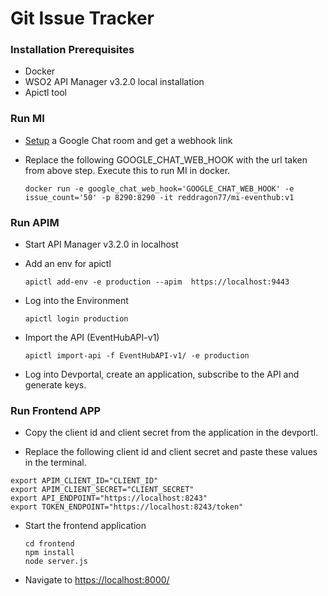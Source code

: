 # Git Issue Tracker 


### Installation Prerequisites

- Docker
- WSO2 API Manager v3.2.0 local installation
- Apictl tool


### Run MI

- [Setup](https://developers.google.com/hangouts/chat/how-tos/webhooks) a Google Chat room and get a webhook link
- Replace the following GOOGLE_CHAT_WEB_HOOK with the url taken from above step. Execute this to run MI in docker.

    ```
    docker run -e google_chat_web_hook='GOOGLE_CHAT_WEB_HOOK' -e issue_count='50' -p 8290:8290 -it reddragon77/mi-eventhub:v1
    ```

### Run APIM

- Start API Manager v3.2.0 in localhost

- Add an env for apictl

    ```
    apictl add-env -e production --apim  https://localhost:9443
    ```

- Log into the Environment

    ```
    apictl login production
    ```
    
- Import the API (EventHubAPI-v1)

    ```
    apictl import-api -f EventHubAPI-v1/ -e production
    ```

- Log into Devportal, create an application, subscribe to the API and generate keys.

### Run Frontend APP

- Copy the client id and client secret from the application in the devportl.

- Replace the following client id and client secret and paste these values in the terminal.

```
export APIM_CLIENT_ID="CLIENT_ID"
export APIM_CLIENT_SECRET="CLIENT_SECRET"
export API_ENDPOINT="https://localhost:8243"
export TOKEN_ENDPOINT="https://localhost:8243/token"
```
- Start the frontend application

    ```
    cd frontend
    npm install
	node server.js
    ```

- Navigate to [https://localhost:8000/](https://localhost:8000/)